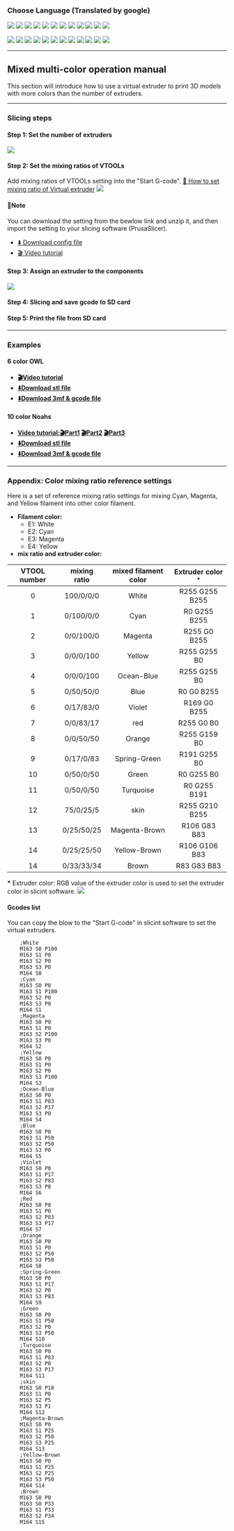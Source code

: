 ### Choose Language (Translated by google)
[![](../lanpic/ES.png)](https://github-com.translate.goog/ZONESTAR3D/Document-and-User-Guide/tree/master/Mixing_Color/Mixed_MultiColor.md?_x_tr_sl=en&_x_tr_tl=es)
[![](../lanpic/PT.png)](https://github-com.translate.goog/ZONESTAR3D/Document-and-User-Guide/tree/master/Mixing_Color/Mixed_MultiColor.md?_x_tr_sl=en&_x_tr_tl=pt)
[![](../lanpic/FR.png)](https://github-com.translate.goog/ZONESTAR3D/Document-and-User-Guide/tree/master/Mixing_Color/Mixed_MultiColor.md?_x_tr_sl=en&_x_tr_tl=fr)
[![](../lanpic/DE.png)](https://github-com.translate.goog/ZONESTAR3D/Document-and-User-Guide/tree/master/Mixing_Color/Mixed_MultiColor.md?_x_tr_sl=en&_x_tr_tl=de)
[![](../lanpic/IT.png)](https://github-com.translate.goog/ZONESTAR3D/Document-and-User-Guide/tree/master/Mixing_Color/Mixed_MultiColor.md?_x_tr_sl=en&_x_tr_tl=it)
[![](../lanpic/SW.png)](https://github-com.translate.goog/ZONESTAR3D/Document-and-User-Guide/tree/master/Mixing_Color/Mixed_MultiColor.md?_x_tr_sl=en&_x_tr_tl=sv)
[![](../lanpic/PL.png)](https://github-com.translate.goog/ZONESTAR3D/Document-and-User-Guide/tree/master/Mixing_Color/Mixed_MultiColor.md?_x_tr_sl=en&_x_tr_tl=pl)
[![](../lanpic/DK.png)](https://github-com.translate.goog/ZONESTAR3D/Document-and-User-Guide/tree/master/Mixing_Color/Mixed_MultiColor.md?_x_tr_sl=en&_x_tr_tl=da)
[![](../lanpic/CZ.png)](https://github-com.translate.goog/ZONESTAR3D/Document-and-User-Guide/tree/master/Mixing_Color/Mixed_MultiColor.md?_x_tr_sl=en&_x_tr_tl=cs)
[![](../lanpic/HR.png)](https://github-com.translate.goog/ZONESTAR3D/Document-and-User-Guide/tree/master/Mixing_Color/Mixed_MultiColor.md?_x_tr_sl=en&_x_tr_tl=hr)
[![](../lanpic/RO.png)](https://github-com.translate.goog/ZONESTAR3D/Document-and-User-Guide/tree/master/Mixing_Color/Mixed_MultiColor.md?_x_tr_sl=en&_x_tr_tl=ro)
[![](../lanpic/SK.png)](https://github-com.translate.goog/ZONESTAR3D/Document-and-User-Guide/tree/master/Mixing_Color/Mixed_MultiColor.md?_x_tr_sl=en&_x_tr_tl=sk)

[![](../lanpic/JP.png)](https://github-com.translate.goog/ZONESTAR3D/Document-and-User-Guide/tree/master/Mixing_Color/Mixed_MultiColor.md?_x_tr_sl=en&_x_tr_tl=ja)
[![](../lanpic/KR.png)](https://github-com.translate.goog/ZONESTAR3D/Document-and-User-Guide/tree/master/Mixing_Color/Mixed_MultiColor.md?_x_tr_sl=en&_x_tr_tl=ko)
[![](../lanpic/ID.png)](https://github-com.translate.goog/ZONESTAR3D/Document-and-User-Guide/tree/master/Mixing_Color/Mixed_MultiColor.md?_x_tr_sl=en&_x_tr_tl=id)
[![](../lanpic/TH.png)](https://github-com.translate.goog/ZONESTAR3D/Document-and-User-Guide/tree/master/Mixing_Color/Mixed_MultiColor.md?_x_tr_sl=en&_x_tr_tl=th)
[![](../lanpic/VN.png)](https://github-com.translate.goog/ZONESTAR3D/Document-and-User-Guide/tree/master/Mixing_Color/Mixed_MultiColor.md?_x_tr_sl=en&_x_tr_tl=vi)
[![](../lanpic/IL.png)](https://github-com.translate.goog/ZONESTAR3D/Document-and-User-Guide/tree/master/Mixing_Color/Mixed_MultiColor.md?_x_tr_sl=en&_x_tr_tl=iw)
[![](../lanpic/SA.png)](https://github-com.translate.goog/ZONESTAR3D/Document-and-User-Guide/tree/master/Mixing_Color/Mixed_MultiColor.md?_x_tr_sl=en&_x_tr_tl=ar)
[![](../lanpic/TR.png)](https://github-com.translate.goog/ZONESTAR3D/Document-and-User-Guide/tree/master/Mixing_Color/Mixed_MultiColor.md?_x_tr_sl=en&_x_tr_tl=tr)
[![](../lanpic/GR.png)](https://github-com.translate.goog/ZONESTAR3D/Document-and-User-Guide/tree/master/Mixing_Color/Mixed_MultiColor.md?_x_tr_sl=en&_x_tr_tl=el)
[![](../lanpic/BR.png)](https://github-com.translate.goog/ZONESTAR3D/Document-and-User-Guide/tree/master/Mixing_Color/Mixed_MultiColor.md?_x_tr_sl=en&_x_tr_tl=pt)
[![](../lanpic/RU.png)](https://github-com.translate.goog/ZONESTAR3D/Document-and-User-Guide/tree/master/Mixing_Color/Mixed_MultiColor.md?_x_tr_sl=en&_x_tr_tl=ru)
[![](../lanpic/CN.png)](https://github-com.translate.goog/ZONESTAR3D/Document-and-User-Guide/tree/master/Mixing_Color/Mixed_MultiColor.md?_x_tr_sl=en&_x_tr_tl=zh-CN)

-----
## Mixed multi-color operation manual
This section will introduce how to use a virtual extruder to print 3D models with more colors than the number of extruders.

-----
### Slicing steps
#### Step 1: Set the number of extruders
![](./slicing1.jpg)
#### Step 2: Set the mixing ratios of VTOOLs
Add mixing ratios of VTOOLs setting into the "Start G-code". [:page_with_curl: How to set mixing ratio of Virtual extruder](#how-to-set-mixing-ratio-of-virtual-extruder)
![](./slicing2.jpg)
#### :pushpin:Note
You can download the setting from the bewlow link and unzip it, and then import the setting to your slicing software (PrusaSlicer).
- [:arrow_down: Download config file](./config_WCMY.zip)    
- [:clapper: Video tutorial](https://user-images.githubusercontent.com/29502731/232972117-387a9e15-f3c7-417b-aff6-d876e119b70d.mp4)
#### Step 3: Assign an extruder to the components
![](./slicing3.jpg)
#### Step 4: Slicing and save gcode to SD card
#### Step 5: Print the file from SD card

-----
### Examples
#### 6 color OWL
- **[:clapper:Video tutorial](https://user-images.githubusercontent.com/29502731/232977232-4e8031b2-9142-4db2-9cef-12b85759fa17.mp4)**
- **[:arrow_down:Download stl file](https://www.thingiverse.com/thing:2373415)**
- **[:arrow_down:Download 3mf & gcode file](https://github.com/ZONESTAR3D/Document-and-User-Guide/tree/master/Mixing_Color/M4_6c_owl.zip)**
#### 10 color Noahs
- **[Video tutorial::clapper:Part1](https://user-images.githubusercontent.com/29502731/233287512-25575666-60ff-4b08-88a2-e3ff8149599f.mp4) [:clapper:Part2](https://user-images.githubusercontent.com/29502731/233287715-8dd8517e-8260-41ec-888b-8ba28b692c27.mp4)  [:clapper:Part3](https://user-images.githubusercontent.com/29502731/233287893-a31ec2ab-e4e6-4080-8a97-6ccf92502fa4.mp4)**
- **[:arrow_down:Download stl file](https://github.com/ZONESTAR3D/Document-and-User-Guide/tree/master/Mixing_Color/noahs.zip)**
- **[:arrow_down:Download 3mf & gcode file](https://github.com/ZONESTAR3D/Document-and-User-Guide/tree/master/Mixing_Color/M4_10c_noahs.zip)**
<!-- #### 16 color  -->
<!-- - **[:clapper:Video tutorial]()** -->
<!-- - **[:arrow_down:Download stl file]()** -->
<!-- - **[:arrow_down:Download 3mf & gcode file]()** -->

-----
### Appendix: Color mixing ratio reference settings 
Here is a set of reference mixing ratio settings for mixing Cyan, Magenta, and Yellow filament into other color filament.
-	**Filament color:**
	-	E1: White
	- E2: Cyan
	- E3: Magenta
	- E4: Yellow
-	**mix ratio and extruder color:**

|VTOOL number|mixing ratio|mixed filament color|Extruder color <sup>*</sup> |
|:----------:|:----------:|:------------------:|:--------------------------:|
|    0       |  100/0/0/0 |      White         |      R255 G255 B255        |
|    1       |  0/100/0/0 |      Cyan          |      R0   G255 B255        |
|    2       |  0/0/100/0 |      Magenta       |      R255 G0   B255        |
|    3       |  0/0/0/100 |      Yellow        |      R255 G255 B0          |
|    4       |  0/0/0/100 |      Ocean-Blue    |      R255 G255 B0          |
|    5       |  0/50/50/0 |      Blue          |      R0   G0   B255        |
|    6       |  0/17/83/0 |      Violet        |      R169 G0   B255        |
|    7       |  0/0/83/17 |      red           |      R255 G0   B0          |
|    8       |  0/0/50/50 |      Orange        |      R255 G159 B0          |
|    9       |  0/17/0/83 |      Spring-Green  |      R191 G255 B0          |
|   10       |  0/50/0/50 |      Green         |      R0   G255 B0          |
|   11       |  0/50/0/50 |      Turquoise     |      R0   G255 B191        |
|   12       |  75/0/25/5 |      skin          |      R255 G210 B255        |
|   13       | 0/25/50/25 |      Magenta-Brown |      R106 G83  B83         |
|   14       | 0/25/25/50 |      Yellow-Brown  |      R106 G106 B83         |
|   14       | 0/33/33/34 |      Brown         |      R83  G83  B83         |


**\*** Extruder color: RGB value of the extruder color is used to set the extruder color in slicint software.
![](./extrudercolor.jpg) 

#### Gcodes list
You can copy the blow to the "Start G-code" in slicint software to set the virtual extruders.
>
		;White
		M163 S0 P100
		M163 S1 P0
		M163 S2 P0
		M163 S3 P0
		M164 S0
		;Cyan
		M163 S0 P0
		M163 S1 P100
		M163 S2 P0
		M163 S3 P0
		M164 S1
		;Magenta
		M163 S0 P0
		M163 S1 P0
		M163 S2 P100
		M163 S3 P0
		M164 S2
		;Yellow
		M163 S0 P0
		M163 S1 P0
		M163 S2 P0
		M163 S3 P100
		M164 S3
		;Ocean-Blue
		M163 S0 P0
		M163 S1 P83
		M163 S2 P17
		M163 S3 P0
		M164 S4
		;Blue
		M163 S0 P0
		M163 S1 P50
		M163 S2 P50
		M163 S3 P0
		M164 S5
		;Violet
		M163 S0 P0
		M163 S1 P17
		M163 S2 P83
		M163 S3 P0
		M164 S6
		;Red
		M163 S0 P0
		M163 S1 P0
		M163 S2 P83
		M163 S3 P17
		M164 S7
		;Orange
		M163 S0 P0
		M163 S1 P0
		M163 S2 P50
		M163 S3 P50
		M164 S8
		;Spring-Green
		M163 S0 P0
		M163 S1 P17
		M163 S2 P0
		M163 S3 P83
		M164 S9
		;Green
		M163 S0 P0
		M163 S1 P50
		M163 S2 P0
		M163 S3 P50
		M164 S10
		;Turquoise
		M163 S0 P0
		M163 S1 P83
		M163 S2 P0
		M163 S3 P17
		M164 S11
		;skin
		M163 S0 P18
		M163 S1 P0
		M163 S2 P5
		M163 S3 P1
		M164 S12
		;Magenta-Brown
		M163 S0 P0
		M163 S1 P25
		M163 S2 P50
		M163 S3 P25
		M164 S13
		;Yellow-Brown
		M163 S0 P0
		M163 S1 P25
		M163 S2 P25
		M163 S3 P50
		M164 S14
		;Brown
		M163 S0 P0
		M163 S0 P33
		M163 S1 P33
		M163 S2 P34
		M164 S15
